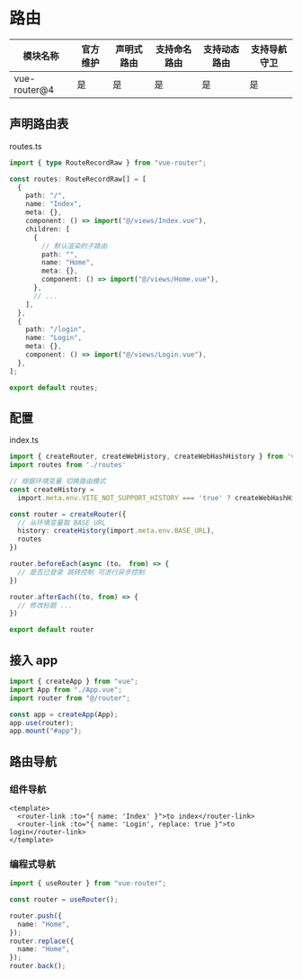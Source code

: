 # 路由

| 模块名称     | 官方维护 | 声明式路由 | 支持命名路由 | 支持动态路由 | 支持导航守卫 |
| ------------ | -------- | ---------- | ------------ | ------------ | ------------ |
| vue-router@4 | 是       | 是         | 是           | 是           | 是           |

## 声明路由表

routes.ts

```ts
import { type RouteRecordRaw } from "vue-router";

const routes: RouteRecordRaw[] = [
  {
    path: "/",
    name: "Index",
    meta: {},
    component: () => import("@/views/Index.vue"),
    children: [
      {
        // 默认渲染的子路由
        path: "",
        name: "Home",
        meta: {},
        component: () => import("@/views/Home.vue"),
      },
      // ...
    ],
  },
  {
    path: "/login",
    name: "Login",
    meta: {},
    component: () => import("@/views/Login.vue"),
  },
];

export default routes;
```

## 配置

index.ts

```ts
import { createRouter, createWebHistory, createWebHashHistory } from 'vue-router'
import routes from './routes'

// 根据环境变量 切换路由模式
const createHistory =
  import.meta.env.VITE_NOT_SUPPORT_HISTORY === 'true' ? createWebHashHistory : createWebHistory

const router = createRouter({
  // 从环境变量取 BASE_URL
  history: createHistory(import.meta.env.BASE_URL),
  routes
})

router.beforeEach(async (to， from) => {
  // 是否已登录 跳转控制 可进行异步控制
})

router.afterEach((to, from) => {
  // 修改标题 ...
})

export default router
```

## 接入 app

```ts
import { createApp } from "vue";
import App from "./App.vue";
import router from "@/router";

const app = createApp(App);
app.use(router);
app.mount("#app");
```

## 路由导航

### 组件导航

```vue
<template>
  <router-link :to="{ name: 'Index' }">to index</router-link>
  <router-link :to="{ name: 'Login', replace: true }">to login</router-link>
</template>
```

### 编程式导航

```ts
import { useRouter } from "vue-router";

const router = useRouter();

router.push({
  name: "Home",
});
router.replace({
  name: "Home",
});
router.back();
```
